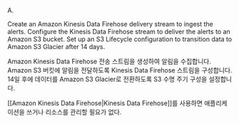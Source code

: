 A.

Create an Amazon Kinesis Data Firehose delivery stream to ingest the alerts. Configure the Kinesis Data Firehose stream to deliver the alerts to an Amazon S3 bucket. Set up an S3 Lifecycle configuration to transition data to Amazon S3 Glacier after 14 days.

Amazon Kinesis Data Firehose 전송 스트림을 생성하여 알림을 수집합니다. Amazon S3 버킷에 알림을 전달하도록 Kinesis Data Firehose 스트림을 구성합니다. 14일 후에 데이터를 Amazon S3 Glacier로 전환하도록 S3 수명 주기 구성을 설정합니다.

​[[Amazon Kinesis Data Firehose|Kinesis Data Firehose]]를 사용하면 애플리케이션을 쓰거나 리소스를 관리할 필요가 없다.
